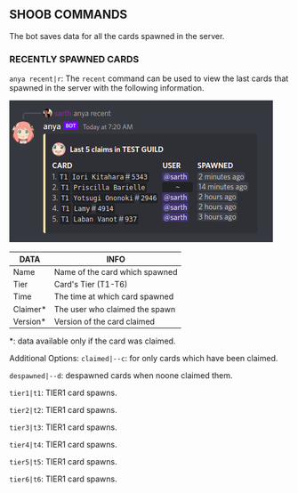 ## SHOOB COMMANDS

The bot saves data for all the cards spawned in the server.

### RECENTLY SPAWNED CARDS

`anya recent|r`: The `recent` command can be used to view the last cards that spawned in the server with the following information.

![](./assets/recent_command.png)

| DATA | INFO |
|------|------|
|Name| Name of the card which spawned|
|Tier| Card's Tier (T1-T6)|
|Time| The time at which card spawned|
|Claimer*| The user who claimed the spawn|
|Version*| Version of the card claimed|

*: data available only if the card was claimed.

Additional Options:
`claimed|--c`: for only cards which have been claimed.

`despawned|--d`: despawned cards when noone claimed them.

`tier1|t1`: TIER1 card spawns.

`tier2|t2`: TIER1 card spawns.

`tier3|t3`: TIER1 card spawns.

`tier4|t4`: TIER1 card spawns.

`tier5|t5`: TIER1 card spawns.

`tier6|t6`: TIER1 card spawns.